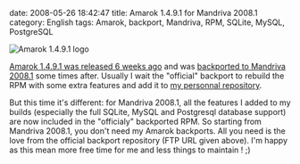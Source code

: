 date: 2008-05-26 18:42:47
title: Amarok 1.4.9.1 for Mandriva 2008.1
category: English
tags: Amarok, backport, Mandriva, RPM, SQLite, MySQL, PostgreSQL

![Amarok 1.4.9.1 logo](/uploads/2008/amarok-1491.png)

[Amarok 1.4.9.1 was released 6 weeks ago](http://amarok.kde.org/en/fastforward_149)
and was
[backported to Mandriva 2008.1](ftp://ftp.proxad.net/pub/Distributions_Linux/MandrivaLinux/official/2008.1/SRPMS/main/backports)
some times after. Usually I wait the "official" backport to rebuild the RPM with
some extra features and add it to
[my personnal repository](http://github.com/kdeldycke/mandriva-specs).

But this time it's different: for Mandriva 2008.1, all the features I added to
my builds (especially the full SQLite, MySQL and Postgresql database support)
are now included in the "officialy" backported RPM. So starting from Mandriva
2008.1, you don't need my Amarok backports. All you need is the love from the
official backport repository (FTP URL given above). I'm happy as this mean more
free time for me and less things to maintain ! ;)
